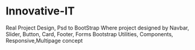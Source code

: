 # Innovative-IT
Real Project Design, Psd to BootStrap Where project designed by Navbar, Slider, Button, Card, Footer, Forms Bootstrap Utilities, Components, Responsive,Multipage concept
